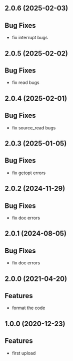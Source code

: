 ## 2.0.6 (2025-02-03)

## Bug Fixes

- fix interrupt bugs

## 2.0.5 (2025-02-02)

## Bug Fixes

- fix read bugs

## 2.0.4 (2025-02-01)

## Bug Fixes

- fix source_read bugs

## 2.0.3 (2025-01-05)

## Bug Fixes

- fix getopt errors

## 2.0.2 (2024-11-29)

## Bug Fixes

- fix doc errors

## 2.0.1 (2024-08-05)

## Bug Fixes

- fix doc errors

## 2.0.0 (2021-04-20)

## Features

- format the code

## 1.0.0 (2020-12-23)

## Features

- first upload